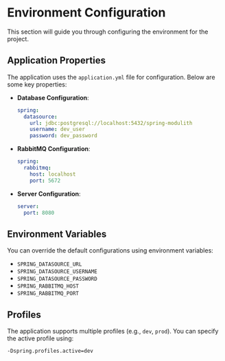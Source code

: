 # Environment Configuration

This section will guide you through configuring the environment for the project.

## Application Properties

The application uses the `application.yml` file for configuration. Below are some key properties:

- **Database Configuration**:

  ```yaml
  spring:
    datasource:
      url: jdbc:postgresql://localhost:5432/spring-modulith
      username: dev_user
      password: dev_password
  ```

- **RabbitMQ Configuration**:

  ```yaml
  spring:
    rabbitmq:
      host: localhost
      port: 5672
  ```

- **Server Configuration**:
  ```yaml
  server:
    port: 8080
  ```

## Environment Variables

You can override the default configurations using environment variables:

- `SPRING_DATASOURCE_URL`
- `SPRING_DATASOURCE_USERNAME`
- `SPRING_DATASOURCE_PASSWORD`
- `SPRING_RABBITMQ_HOST`
- `SPRING_RABBITMQ_PORT`

## Profiles

The application supports multiple profiles (e.g., `dev`, `prod`). You can specify the active profile using:

```bash
-Dspring.profiles.active=dev
```
